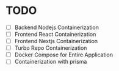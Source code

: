 # TODO

- [ ] Backend Nodejs Containerization
- [ ] Frontend React Containerization
- [ ] Frontend Nextjs Containerization
- [ ] Turbo Repo Containerization
- [ ] Docker Compose for Entire Application
- [ ] Containerization with prisma